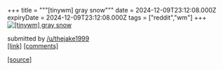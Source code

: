 +++
title = """[tinywm] gray snow"""
date = 2024-12-09T23:12:08.000Z
expiryDate = 2024-12-09T23:12:08.000Z
tags = ["reddit","wm"]
+++
[![[tinywm] gray snow](https://preview.redd.it/mk1bqjeonw5e1.jpeg?width=640&crop=smart&auto=webp&s=0d503c8ad8f6752c46abf70f92e80d71844ea4e5 "[tinywm] gray snow")](https://www.reddit.com/r/unixporn/comments/1hanbvc/tinywm_gray_snow/)

submitted by [/u/thejake1999](https://www.reddit.com/user/thejake1999)  
[\[link\]](https://i.redd.it/mk1bqjeonw5e1.jpeg) [\[comments\]](https://www.reddit.com/r/unixporn/comments/1hanbvc/tinywm_gray_snow/)

[[source]](https://www.reddit.com/r/unixporn/comments/1hanbvc/tinywm_gray_snow/)
